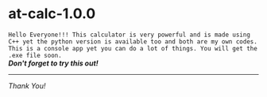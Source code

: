 # at-calc-1.0.0
`Hello Everyone!!! This calculator is very powerful and is made using C++ yet the python version is available too and both are my own codes. This is a console app yet you can do a lot of things. You will get the .exe file soon.`  
**_Don't forget to try this out!_**
<hr>
<em>Thank You!</em>
